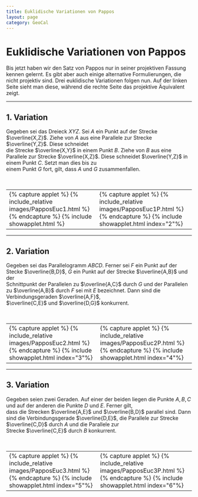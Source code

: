 ```yaml
---
title: Euklidische Variationen von Pappos
layout: page
category: GeoCal
---
```


# Euklidische Variationen von Pappos
Bis jetzt haben wir den Satz von Pappos nur in seiner projektiven Fassung kennen gelernt. Es gibt aber auch einige alternative Formulierungen, die nicht projektiv sind. Drei euklidische Variationen folgen nun. Auf der linken Seite sieht man diese, während die rechte Seite das projektive Äquivalent zeigt.

---

## 1. Variation
Gegeben sei das Dreieck $XYZ$. Sei $A$ ein Punkt auf der Strecke $\overline{X,Z}$. Ziehe von $A$ aus eine Parallele zur Strecke $\overline{Y,Z}$. Diese schneidet<br />
die Strecke $\overline{X,Y}$ in einem Punkt $B$. Ziehe von $B$ aus eine Parallele zur Strecke $\overline{X,Z}$. Diese schneidet $\overline{Y,Z}$ in einem Punkt $C$. Setzt man dies bis zu<br />
einem Punkt $G$ fort, gilt, dass $A$ und $G$ zusammenfallen.

<table >
  <tr>
    <td >
{% capture applet %} {% include_relative images/PapposEuc1.html %} {% endcapture %}
{% include showapplet.html %}
</td>
&emsp;
<td>
{% capture applet %} {% include_relative images/PapposEuc1P.html %} {% endcapture %}
{% include showapplet.html index="2"%}
</td></tr></table>



---

## 2. Variation
Gegeben sei das Parallelogramm $ABCD$. Ferner sei $F$ ein Punkt auf der Stecke $\overline{B,D}$, $G$ ein Punkt auf der Strecke $\overline{A,B}$ und der<br />
Schnittpunkt der Parallelen zu $\overline{A,C}$ durch $G$ und der Parallelen zu $\overline{A,B}$ durch $F$ sei mit $E$ bezeichnet. Dann sind die Verbindungsgeraden $\overline{A,F}$,<br />
$\overline{C,E}$ und $\overline{D,G}$ konkurrent.


<table >
  <tr>
    <td >
{% capture applet %} {% include_relative images/PapposEuc2.html %} {% endcapture %}
{% include showapplet.html index="3"%}
</td>
&emsp;
<td>
{% capture applet %} {% include_relative images/PapposEuc2P.html %} {% endcapture %}
{% include showapplet.html index="4"%}
</td></tr></table>



---

## 3. Variation
Gegeben seien zwei Geraden. Auf einer der beiden liegen die Punkte $A, B, C$ und auf der anderen die Punkte $D$ und $E$. Ferner gilt,<br />
dass die Strecken $\overline{A,E}$ und $\overline{B,D}$ parallel sind. Dann sind die Verbindungsgerade $\overline{D,E}$, die Parallele zur Strecke $\overline{C,D}$ durch $A$ und die Parallele zur<br />
Strecke $\overline{C,E}$ durch $B$ konkurrent.

<table >
  <tr>
    <td >
{% capture applet %} {% include_relative images/PapposEuc3.html %} {% endcapture %}
{% include showapplet.html index="5"%}
</td>
&emsp;
<td>
{% capture applet %} {% include_relative images/PapposEuc3P.html %} {% endcapture %}
{% include showapplet.html index="6"%}
</td></tr></table>
